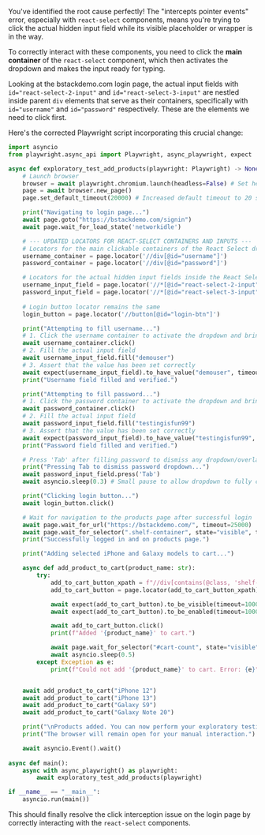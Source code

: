 You've identified the root cause perfectly\! The "intercepts pointer events" error, especially with `react-select` components, means you're trying to click the actual hidden input field while its visible placeholder or wrapper is in the way.

To correctly interact with these components, you need to click the **main container** of the `react-select` component, which then activates the dropdown and makes the input ready for typing.

Looking at the bstackdemo.com login page, the actual input fields with `id="react-select-2-input"` and `id="react-select-3-input"` are nestled inside parent `div` elements that serve as their containers, specifically with `id="username"` and `id="password"` respectively. These are the elements we need to click first.

Here's the corrected Playwright script incorporating this crucial change:

```python
import asyncio
from playwright.async_api import Playwright, async_playwright, expect

async def exploratory_test_add_products(playwright: Playwright) -> None:
    # Launch browser
    browser = await playwright.chromium.launch(headless=False) # Set headless=False to see the browser
    page = await browser.new_page()
    page.set_default_timeout(20000) # Increased default timeout to 20 seconds for robustness

    print("Navigating to login page...")
    await page.goto("https://bstackdemo.com/signin")
    await page.wait_for_load_state('networkidle') 

    # --- UPDATED LOCATORS FOR REACT-SELECT CONTAINERS AND INPUTS ---
    # Locators for the main clickable containers of the React Select dropdowns
    username_container = page.locator('//div[@id="username"]')
    password_container = page.locator('//div[@id="password"]') 

    # Locators for the actual hidden input fields inside the React Select components
    username_input_field = page.locator('//*[@id="react-select-2-input"]')
    password_input_field = page.locator('//*[@id="react-select-3-input"]') 
    
    # Login button locator remains the same
    login_button = page.locator('//button[@id="login-btn"]') 

    print("Attempting to fill username...")
    # 1. Click the username container to activate the dropdown and bring focus to the input
    await username_container.click() 
    # 2. Fill the actual input field
    await username_input_field.fill("demouser")
    # 3. Assert that the value has been set correctly
    await expect(username_input_field).to_have_value("demouser", timeout=5000)
    print("Username field filled and verified.")

    print("Attempting to fill password...")
    # 1. Click the password container to activate the dropdown and bring focus to the input
    await password_container.click()
    # 2. Fill the actual input field
    await password_input_field.fill("testingisfun99")
    # 3. Assert that the value has been set correctly
    await expect(password_input_field).to_have_value("testingisfun99", timeout=5000)
    print("Password field filled and verified.")

    # Press 'Tab' after filling password to dismiss any dropdown/overlay that might appear
    print("Pressing Tab to dismiss password dropdown...")
    await password_input_field.press('Tab') 
    await asyncio.sleep(0.3) # Small pause to allow dropdown to fully close

    print("Clicking login button...")
    await login_button.click()

    # Wait for navigation to the products page after successful login
    await page.wait_for_url("https://bstackdemo.com/", timeout=25000) 
    await page.wait_for_selector(".shelf-container", state="visible", timeout=25000) 
    print("Successfully logged in and on products page.")

    print("Adding selected iPhone and Galaxy models to cart...")

    async def add_product_to_cart(product_name: str):
        try:
            add_to_cart_button_xpath = f"//div[contains(@class, 'shelf-item') and .//p[text()='{product_name}']]/div[contains(@class, 'shelf-item__footer')]//button[contains(@class, 'buy-btn')]"
            add_to_cart_button = page.locator(add_to_cart_button_xpath)

            await expect(add_to_cart_button).to_be_visible(timeout=10000)
            await expect(add_to_cart_button).to_be_enabled(timeout=10000)

            await add_to_cart_button.click()
            print(f"Added '{product_name}' to cart.")

            await page.wait_for_selector("#cart-count", state="visible")
            await asyncio.sleep(0.5)
        except Exception as e:
            print(f"Could not add '{product_name}' to cart. Error: {e}")


    await add_product_to_cart("iPhone 12")
    await add_product_to_cart("iPhone 13")
    await add_product_to_cart("Galaxy S9")
    await add_product_to_cart("Galaxy Note 20")

    print("\nProducts added. You can now perform your exploratory testing.")
    print("The browser will remain open for your manual interaction.")

    await asyncio.Event().wait()
    
async def main():
    async with async_playwright() as playwright:
        await exploratory_test_add_products(playwright)

if __name__ == "__main__":
    asyncio.run(main())
```

This should finally resolve the click interception issue on the login page by correctly interacting with the `react-select` components.